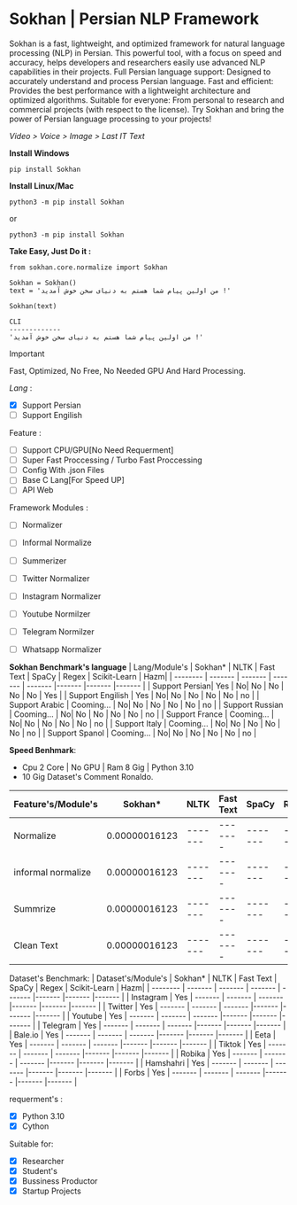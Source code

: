 # Sokhan | Persian NLP Framework

Sokhan is a fast, lightweight, and optimized framework for natural language processing (NLP) in Persian. This powerful tool, with a focus on speed and accuracy, helps developers and researchers easily use advanced NLP capabilities in their projects.
Full Persian language support: Designed to accurately understand and process Persian language.
Fast and efficient: Provides the best performance with a lightweight architecture and optimized algorithms.
Suitable for everyone: From personal to research and commercial projects (with respect to the license).
Try Sokhan and bring the power of Persian language processing to your projects!

*Video > Voice > Image > Last IT Text*

<b>Install Windows</b>
```
pip install Sokhan
```

<b>Install Linux/Mac</b>
```
python3 -m pip install Sokhan
```
or
```
python3 -m pip install Sokhan
```

<b>Take Easy, Just Do it :</b>
```
from sokhan.core.normalize import Sokhan

Sokhan = Sokhan()
text = 'من اولین پیام شما هستم به دنیای سخن خوش آمدید !'

Sokhan(text)

CLI
-------------
'من اولین پیام شما هستم به دنیای سخن خوش آمدید !'
```
> [!IMPORTANT] 
> Fast, Optimized, No Free, No Needed GPU And Hard Processing.

*Lang* : 
- [x] Support Persian
- [ ] Support Engilish

Feature :
- [ ] Support CPU/GPU[No Need Requerment]
- [ ] Super Fast Proccessing / Turbo Fast Proccessing
- [ ] Config With .json Files
- [ ] Base C Lang[For Speed UP]
- [ ] API Web

Framework Modules :
- [ ] Normalizer
- [ ] Informal Normalize
- [ ] Summerizer
- [ ] Twitter Normalizer
- [ ] Instagram Normalizer
- [ ] Youtube Normilzer
- [ ] Telegram Normilzer
- [ ] Whatsapp Normalizer



<b>Sokhan Benchmark's language</b>
| Lang/Module's    | Sokhan* | NLTK | Fast Text | SpaCy | Regex | Scikit-Learn | Hazm|
| -------- | ------- | ------- | ------- | ------- |------- |------- |------- |
| Support Persian| Yes | No| No | No | No | No | Yes |
| Support Engilish  | Yes |  No| No | No | No | No | no |
| Support Arabic  | Cooming... |  No| No | No | No | No | no |
| Support Russian  | Cooming... |  No| No | No | No | No | no |
| Support France  | Cooming... |  No| No | No | No | No | no |
| Support Italy  | Cooming... |  No| No | No | No | No | no |
| Support Spanol  | Cooming... |  No| No | No | No | No | no |

<b>Speed Benhmark</b>:
- Cpu 2 Core | No GPU | Ram 8 Gig | Python 3.10
- 10 Gig Dataset's Comment Ronaldo.

| Feature's/Module's    | Sokhan* | NLTK | Fast Text | SpaCy | Regex | Scikit-Learn | Hazm|
| -------- | ------- | ------- | ------- | ------- |------- |------- |------- |
| Normalize  | 0.00000016123    | ------- | ------- | ------- |------- |------- |------- |
| informal normalize | 0.00000016123 | ------- | ------- | ------- |------- |------- |------- |
| Summrize    | 0.00000016123 | ------- | ------- | ------- |------- |------- |------- |
| Clean Text | 0.00000016123 | ------- | ------- | ------- |------- |------- |------- |

Dataset's Benchmark:
| Dataset's/Module's    | Sokhan* | NLTK | Fast Text | SpaCy | Regex | Scikit-Learn | Hazm|
| -------- | ------- | ------- | ------- | ------- |------- |------- |------- |
| Instagram | Yes | ------- | ------- | ------- |------- |------- |------- |
| Twitter | Yes | ------- | ------- | ------- |------- |------- |------- |
| Youtube | Yes | ------- | ------- | ------- |------- |------- |------- |
| Telegram | Yes | ------- | ------- | ------- |------- |------- |------- |
| Bale.io | Yes | ------- | ------- | ------- |------- |------- |------- |
| Eeta | Yes | ------- | ------- | ------- |------- |------- |------- |
| Tiktok | Yes | ------- | ------- | ------- |------- |------- |------- |
| Robika | Yes | ------- | ------- | ------- |------- |------- |------- |
| Hamshahri | Yes | ------- | ------- | ------- |------- |------- |------- |
| Forbs | Yes | ------- | ------- | ------- |------- |------- |------- |


requerment's :
- [x] Python 3.10
- [x] Cython

Suitable for:
- [x] Researcher
- [x] Student's
- [x] Bussiness Productor
- [x] Startup Projects